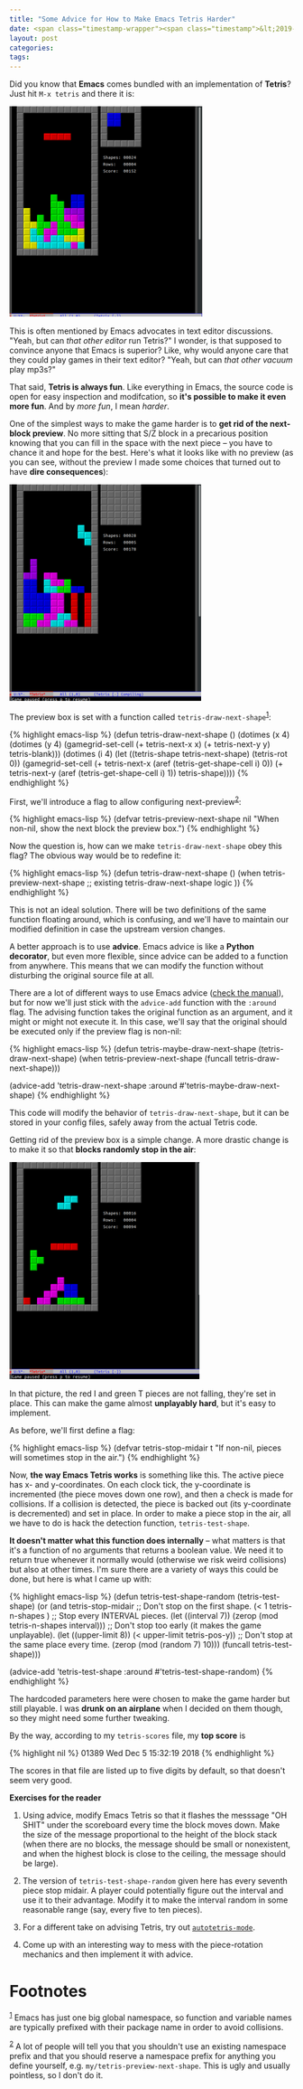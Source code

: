 ```yaml
---
title: "Some Advice for How to Make Emacs Tetris Harder"
date: <span class="timestamp-wrapper"><span class="timestamp">&lt;2019-01-14 Mon&gt;</span></span>
layout: post
categories:
tags:
---
```

Did you know that **Emacs** comes bundled with an implementation of **Tetris**? Just hit `M-x tetris` and there it is:

![img](/assets/2019-01-14-tetris/tetris-normal.png)

This is often mentioned by Emacs advocates in text editor discussions. "Yeah, but can *that other editor* run Tetris?" I wonder, is that supposed to convince anyone that Emacs is superior? Like, why would anyone care that they could play games in their text editor? "Yeah, but can *that other vacuum* play mp3s?"

That said, **Tetris is always fun**. Like everything in Emacs, the source code is open for easy inspection and modifcation, so **it's possible to make it even more fun**. And by *more fun*, I mean *harder*.

One of the simplest ways to make the game harder is to **get rid of the next-block preview**. No more sitting that S/Z block in a precarious position knowing that you can fill in the space with the next piece &#x2013; you have to chance it and hope for the best. Here's what it looks like with no preview (as you can see, without the preview I made some choices that turned out to have **dire consequences**):

![img](/assets/2019-01-14-tetris/tetris-no-preview.png)

The preview box is set with a function called `tetris-draw-next-shape`<sup><a id="fnr.1" class="footref" href="#fn.1">1</a></sup>:

{% highlight emacs-lisp %}
(defun tetris-draw-next-shape ()
  (dotimes (x 4)
    (dotimes (y 4)
      (gamegrid-set-cell (+ tetris-next-x x)
                         (+ tetris-next-y y)
                         tetris-blank)))
  (dotimes (i 4)
    (let ((tetris-shape tetris-next-shape)
          (tetris-rot 0))
      (gamegrid-set-cell (+ tetris-next-x
                            (aref (tetris-get-shape-cell i) 0))
                         (+ tetris-next-y
                            (aref (tetris-get-shape-cell i) 1))
                         tetris-shape))))
{% endhighlight %}

First, we'll introduce a flag to allow configuring next-preview<sup><a id="fnr.2" class="footref" href="#fn.2">2</a></sup>:

{% highlight emacs-lisp %}
(defvar tetris-preview-next-shape nil
  "When non-nil, show the next block the preview box.")
{% endhighlight %}

Now the question is, how can we make `tetris-draw-next-shape` obey this flag? The obvious way would be to redefine it:

{% highlight emacs-lisp %}
(defun tetris-draw-next-shape ()
  (when tetris-preview-next-shape
    ;; existing tetris-draw-next-shape logic
    ))
{% endhighlight %}

This is not an ideal solution. There will be two definitions of the same function floating around, which is confusing, and we'll have to maintain our modified definition in case the upstream version changes.

A better approach is to use **advice**. Emacs advice is like a **Python decorator**, but even more flexible, since advice can be added to a function from anywhere. This means that we can modify the function without disturbing the original source file at all.

There are a lot of different ways to use Emacs advice ([check the manual](https://www.gnu.org/software/emacs/manual/html_node/elisp/Advising-Functions.html)), but for now we'll just stick with the `advice-add` function with the `:around` flag. The advising function takes the original function as an argument, and it might or might not execute it. In this case, we'll say that the original should be executed only if the preview flag is non-nil:

{% highlight emacs-lisp %}
(defun tetris-maybe-draw-next-shape (tetris-draw-next-shape)
  (when tetris-preview-next-shape
    (funcall tetris-draw-next-shape)))

(advice-add 'tetris-draw-next-shape :around #'tetris-maybe-draw-next-shape)
{% endhighlight %}

This code will modify the behavior of `tetris-draw-next-shape`, but it can be stored in your config files, safely away from the actual Tetris code.

Getting rid of the preview box is a simple change. A more drastic change is to make it so that **blocks randomly stop in the air**:

![img](/assets/2019-01-14-tetris/tetris-air.png)

In that picture, the red I and green T pieces are not falling, they're set in place. This can make the game almost **unplayably hard**, but it's easy to implement.

As before, we'll first define a flag:

{% highlight emacs-lisp %}
(defvar tetris-stop-midair t
  "If non-nil, pieces will sometimes stop in the air.")
{% endhighlight %}

Now, **the way Emacs Tetris works** is something like this. The active piece has x- and y-coordinates. On each clock tick, the y-coordinate is incremented (the piece moves down one row), and then a check is made for collisions. If a collision is detected, the piece is backed out (its y-coordinate is decremented) and set in place. In order to make a piece stop in the air, all we have to do is hack the detection function, `tetris-test-shape`.

**It doesn't matter what this function does internally** &#x2013; what matters is that it's a function of no arguments that returns a boolean value. We need it to return true whenever it normally would (otherwise we risk weird collisions) but also at other times. I'm sure there are a variety of ways this could be done, but here is what I came up with:

{% highlight emacs-lisp %}
(defun tetris-test-shape-random (tetris-test-shape)
  (or (and
       tetris-stop-midair
       ;; Don't stop on the first shape.
       (< 1 tetris-n-shapes )
       ;; Stop every INTERVAL pieces.
       (let ((interval 7))
         (zerop (mod tetris-n-shapes interval)))
       ;; Don't stop too early (it makes the game unplayable).
       (let ((upper-limit 8))
         (< upper-limit tetris-pos-y))
       ;; Don't stop at the same place every time.
       (zerop (mod (random 7) 10)))
      (funcall tetris-test-shape)))

(advice-add 'tetris-test-shape :around #'tetris-test-shape-random)
{% endhighlight %}

The hardcoded parameters here were chosen to make the game harder but still playable. I was **drunk on an airplane** when I decided on them though, so they might need some further tweaking.

By the way, according to my `tetris-scores` file, my **top score** is

{% highlight nil %}
01389	Wed Dec  5 15:32:19 2018
{% endhighlight %}

The scores in that file are listed up to five digits by default, so that doesn't seem very good.

**Exercises for the reader**

1.  Using advice, modify Emacs Tetris so that it flashes the messsage "OH SHIT" under the scoreboard every time the block moves down. Make the size of the message proportional to the height of the block stack (when there are no blocks, the message should be small or nonexistent, and when the highest block is close to the ceiling, the message should be large).

2.  The version of `tetris-test-shape-random` given here has every seventh piece stop midair. A player could potentially figure out the interval and use it to their advantage. Modify it to make the interval random in some reasonable range (say, every five to ten pieces).

3.  For a different take on advising Tetris, try out [`autotetris-mode`](https://nullprogram.com/blog/2014/10/19/).

4.  Come up with an interesting way to mess with the piece-rotation mechanics and then implement it with advice.

# Footnotes

<sup><a id="fn.1" href="#fnr.1">1</a></sup> Emacs has just one big global namespace, so function and variable names are typically prefixed with their package name in order to avoid collisions.

<sup><a id="fn.2" href="#fnr.2">2</a></sup> A lot of people will tell you that you shouldn't use an existing namespace prefix and that you should reserve a namespace prefix for anything you define yourself, e.g. `my/tetris-preview-next-shape`. This is ugly and usually pointless, so I don't do it.
